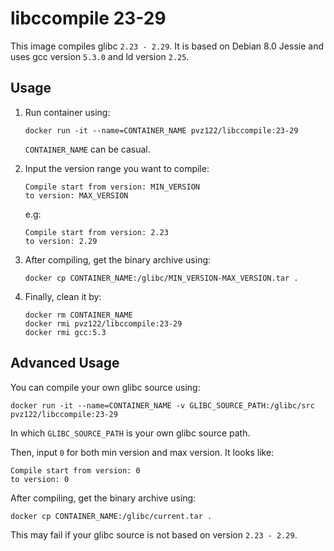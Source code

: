 # libccompile 23-29

This image compiles glibc `2.23 - 2.29`. It is based on Debian 8.0 Jessie and uses gcc version `5.3.0` and ld version  `2.25`.

## Usage

1. Run container using:

   ```shell
   docker run -it --name=CONTAINER_NAME pvz122/libccompile:23-29
   ```

   `CONTAINER_NAME` can be casual.

2. Input the version range you want to compile:

   ```
   Compile start from version: MIN_VERSION
   to version: MAX_VERSION
   ```

   e.g:

   ```
   Compile start from version: 2.23
   to version: 2.29
   ```

3. After compiling, get the binary archive using:

   ```shell
   docker cp CONTAINER_NAME:/glibc/MIN_VERSION-MAX_VERSION.tar .
   ```

4. Finally, clean it by:

   ```shell
   docker rm CONTAINER_NAME
   docker rmi pvz122/libccompile:23-29
   docker rmi gcc:5.3
   ```

## Advanced Usage

You can compile your own glibc source using:

```shell
docker run -it --name=CONTAINER_NAME -v GLIBC_SOURCE_PATH:/glibc/src pvz122/libccompile:23-29
```

In which `GLIBC_SOURCE_PATH` is your own glibc source path.

Then, input `0` for both min version and max version. It looks like:

```
Compile start from version: 0
to version: 0
```

After compiling, get the binary archive using:

```shell
docker cp CONTAINER_NAME:/glibc/current.tar .
```

This may fail if your glibc source is not based on version  `2.23 - 2.29`.
